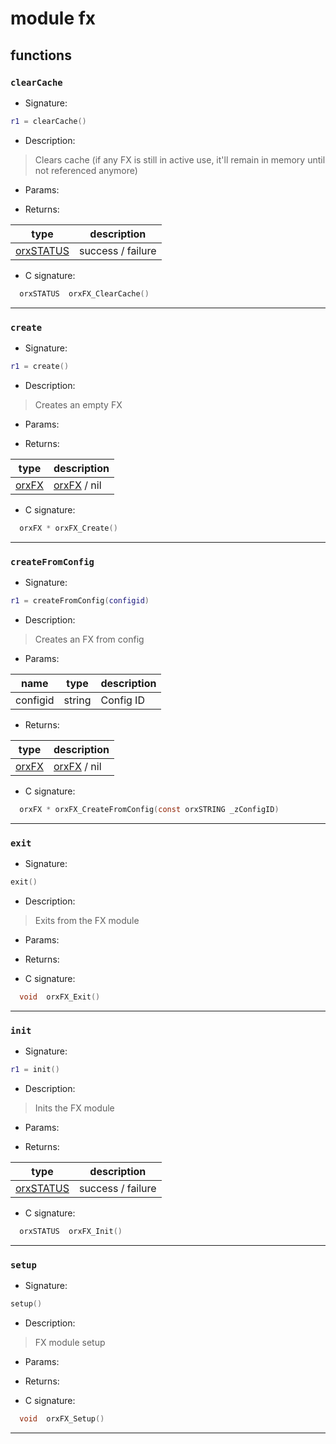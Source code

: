# module fx

## functions

### **`clearCache`**

* Signature:

```lua
r1 = clearCache()
```

* Description:

> Clears cache \(if any FX is still in active use, it'll remain in memory until not referenced anymore\)

* Params:

* Returns:

type | description 
--- | ---
[orxSTATUS](../enums.md#orxstatus)  | success / failure

* C signature:

```c
  orxSTATUS  orxFX_ClearCache()
```

---

### **`create`**

* Signature:

```lua
r1 = create()
```

* Description:

> Creates an empty FX

* Params:

* Returns:

type | description 
--- | ---
[orxFX](../types/orxFX.md)  | [orxFX](../types/orxFX.md) / nil

* C signature:

```c
  orxFX * orxFX_Create()
```

---

### **`createFromConfig`**

* Signature:

```lua
r1 = createFromConfig(configid)
```

* Description:

> Creates an FX from config

* Params:

name | type | description 
--- | --- | ---
configid | string | Config ID

* Returns:

type | description 
--- | ---
[orxFX](../types/orxFX.md)  | [orxFX](../types/orxFX.md) / nil

* C signature:

```c
  orxFX * orxFX_CreateFromConfig(const orxSTRING _zConfigID)
```

---

### **`exit`**

* Signature:

```lua
exit()
```

* Description:

> Exits from the FX module

* Params:

* Returns:

* C signature:

```c
  void  orxFX_Exit()
```

---

### **`init`**

* Signature:

```lua
r1 = init()
```

* Description:

> Inits the FX module

* Params:

* Returns:

type | description 
--- | ---
[orxSTATUS](../enums.md#orxstatus)  | success / failure

* C signature:

```c
  orxSTATUS  orxFX_Init()
```

---

### **`setup`**

* Signature:

```lua
setup()
```

* Description:

> FX module setup

* Params:

* Returns:

* C signature:

```c
  void  orxFX_Setup()
```

---


